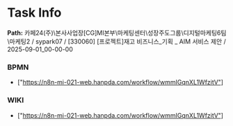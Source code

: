 # Task Info

**Path:** 카페24(주)\본사사업장\[CG]MI본부\마케팅센터\성장주도그룹\디지털마케팅6팀\마케팅2 / sypark07 / [330060] [프로젝트]재고 비즈니스_기획 _ AIM 서비스 제안 / 2025-09-01_00-00-00

### BPMN
- ["https://n8n-mi-021-web.hanpda.com/workflow/wmmIGqnXL1WfzitV"]

### WIKI
- ["https://n8n-mi-021-web.hanpda.com/workflow/wmmIGqnXL1WfzitV"]

